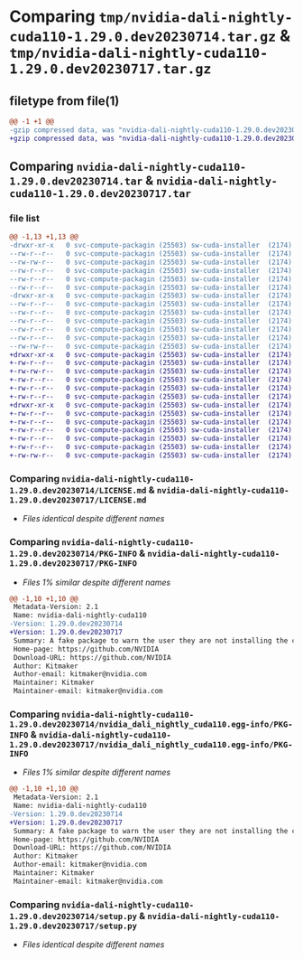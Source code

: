 # Comparing `tmp/nvidia-dali-nightly-cuda110-1.29.0.dev20230714.tar.gz` & `tmp/nvidia-dali-nightly-cuda110-1.29.0.dev20230717.tar.gz`

## filetype from file(1)

```diff
@@ -1 +1 @@
-gzip compressed data, was "nvidia-dali-nightly-cuda110-1.29.0.dev20230714.tar", last modified: Fri Jul 14 12:44:52 2023, max compression
+gzip compressed data, was "nvidia-dali-nightly-cuda110-1.29.0.dev20230717.tar", last modified: Mon Jul 17 12:24:49 2023, max compression
```

## Comparing `nvidia-dali-nightly-cuda110-1.29.0.dev20230714.tar` & `nvidia-dali-nightly-cuda110-1.29.0.dev20230717.tar`

### file list

```diff
@@ -1,13 +1,13 @@
-drwxr-xr-x   0 svc-compute-packagin (25503) sw-cuda-installer  (2174)        0 2023-07-14 12:44:52.351715 nvidia-dali-nightly-cuda110-1.29.0.dev20230714/
--rw-r--r--   0 svc-compute-packagin (25503) sw-cuda-installer  (2174)      459 2023-07-14 12:44:52.000000 nvidia-dali-nightly-cuda110-1.29.0.dev20230714/ERROR.txt
--rw-rw-r--   0 svc-compute-packagin (25503) sw-cuda-installer  (2174)    11336 2023-07-06 05:01:19.000000 nvidia-dali-nightly-cuda110-1.29.0.dev20230714/LICENSE.md
--rw-r--r--   0 svc-compute-packagin (25503) sw-cuda-installer  (2174)       27 2023-07-14 12:44:52.000000 nvidia-dali-nightly-cuda110-1.29.0.dev20230714/PACKAGE_NAME
--rw-r--r--   0 svc-compute-packagin (25503) sw-cuda-installer  (2174)     1668 2023-07-14 12:44:52.351715 nvidia-dali-nightly-cuda110-1.29.0.dev20230714/PKG-INFO
--rw-r--r--   0 svc-compute-packagin (25503) sw-cuda-installer  (2174)      286 2023-07-14 12:44:52.000000 nvidia-dali-nightly-cuda110-1.29.0.dev20230714/README.rst
-drwxr-xr-x   0 svc-compute-packagin (25503) sw-cuda-installer  (2174)        0 2023-07-14 12:44:52.347715 nvidia-dali-nightly-cuda110-1.29.0.dev20230714/nvidia_dali_nightly_cuda110.egg-info/
--rw-r--r--   0 svc-compute-packagin (25503) sw-cuda-installer  (2174)     1668 2023-07-14 12:44:52.000000 nvidia-dali-nightly-cuda110-1.29.0.dev20230714/nvidia_dali_nightly_cuda110.egg-info/PKG-INFO
--rw-r--r--   0 svc-compute-packagin (25503) sw-cuda-installer  (2174)      257 2023-07-14 12:44:52.000000 nvidia-dali-nightly-cuda110-1.29.0.dev20230714/nvidia_dali_nightly_cuda110.egg-info/SOURCES.txt
--rw-r--r--   0 svc-compute-packagin (25503) sw-cuda-installer  (2174)        1 2023-07-14 12:44:52.000000 nvidia-dali-nightly-cuda110-1.29.0.dev20230714/nvidia_dali_nightly_cuda110.egg-info/dependency_links.txt
--rw-r--r--   0 svc-compute-packagin (25503) sw-cuda-installer  (2174)       22 2023-07-14 12:44:52.000000 nvidia-dali-nightly-cuda110-1.29.0.dev20230714/nvidia_dali_nightly_cuda110.egg-info/top_level.txt
--rw-r--r--   0 svc-compute-packagin (25503) sw-cuda-installer  (2174)       38 2023-07-14 12:44:52.351715 nvidia-dali-nightly-cuda110-1.29.0.dev20230714/setup.cfg
--rw-rw-r--   0 svc-compute-packagin (25503) sw-cuda-installer  (2174)     4560 2023-07-06 05:01:19.000000 nvidia-dali-nightly-cuda110-1.29.0.dev20230714/setup.py
+drwxr-xr-x   0 svc-compute-packagin (25503) sw-cuda-installer  (2174)        0 2023-07-17 12:24:49.530289 nvidia-dali-nightly-cuda110-1.29.0.dev20230717/
+-rw-r--r--   0 svc-compute-packagin (25503) sw-cuda-installer  (2174)      459 2023-07-17 12:24:49.000000 nvidia-dali-nightly-cuda110-1.29.0.dev20230717/ERROR.txt
+-rw-rw-r--   0 svc-compute-packagin (25503) sw-cuda-installer  (2174)    11336 2023-07-06 05:01:19.000000 nvidia-dali-nightly-cuda110-1.29.0.dev20230717/LICENSE.md
+-rw-r--r--   0 svc-compute-packagin (25503) sw-cuda-installer  (2174)       27 2023-07-17 12:24:49.000000 nvidia-dali-nightly-cuda110-1.29.0.dev20230717/PACKAGE_NAME
+-rw-r--r--   0 svc-compute-packagin (25503) sw-cuda-installer  (2174)     1668 2023-07-17 12:24:49.530289 nvidia-dali-nightly-cuda110-1.29.0.dev20230717/PKG-INFO
+-rw-r--r--   0 svc-compute-packagin (25503) sw-cuda-installer  (2174)      286 2023-07-17 12:24:49.000000 nvidia-dali-nightly-cuda110-1.29.0.dev20230717/README.rst
+drwxr-xr-x   0 svc-compute-packagin (25503) sw-cuda-installer  (2174)        0 2023-07-17 12:24:49.530289 nvidia-dali-nightly-cuda110-1.29.0.dev20230717/nvidia_dali_nightly_cuda110.egg-info/
+-rw-r--r--   0 svc-compute-packagin (25503) sw-cuda-installer  (2174)     1668 2023-07-17 12:24:49.000000 nvidia-dali-nightly-cuda110-1.29.0.dev20230717/nvidia_dali_nightly_cuda110.egg-info/PKG-INFO
+-rw-r--r--   0 svc-compute-packagin (25503) sw-cuda-installer  (2174)      257 2023-07-17 12:24:49.000000 nvidia-dali-nightly-cuda110-1.29.0.dev20230717/nvidia_dali_nightly_cuda110.egg-info/SOURCES.txt
+-rw-r--r--   0 svc-compute-packagin (25503) sw-cuda-installer  (2174)        1 2023-07-17 12:24:49.000000 nvidia-dali-nightly-cuda110-1.29.0.dev20230717/nvidia_dali_nightly_cuda110.egg-info/dependency_links.txt
+-rw-r--r--   0 svc-compute-packagin (25503) sw-cuda-installer  (2174)       22 2023-07-17 12:24:49.000000 nvidia-dali-nightly-cuda110-1.29.0.dev20230717/nvidia_dali_nightly_cuda110.egg-info/top_level.txt
+-rw-r--r--   0 svc-compute-packagin (25503) sw-cuda-installer  (2174)       38 2023-07-17 12:24:49.530289 nvidia-dali-nightly-cuda110-1.29.0.dev20230717/setup.cfg
+-rw-rw-r--   0 svc-compute-packagin (25503) sw-cuda-installer  (2174)     4560 2023-07-06 05:01:19.000000 nvidia-dali-nightly-cuda110-1.29.0.dev20230717/setup.py
```

### Comparing `nvidia-dali-nightly-cuda110-1.29.0.dev20230714/LICENSE.md` & `nvidia-dali-nightly-cuda110-1.29.0.dev20230717/LICENSE.md`

 * *Files identical despite different names*

### Comparing `nvidia-dali-nightly-cuda110-1.29.0.dev20230714/PKG-INFO` & `nvidia-dali-nightly-cuda110-1.29.0.dev20230717/PKG-INFO`

 * *Files 1% similar despite different names*

```diff
@@ -1,10 +1,10 @@
 Metadata-Version: 2.1
 Name: nvidia-dali-nightly-cuda110
-Version: 1.29.0.dev20230714
+Version: 1.29.0.dev20230717
 Summary: A fake package to warn the user they are not installing the correct package.
 Home-page: https://github.com/NVIDIA
 Download-URL: https://github.com/NVIDIA
 Author: Kitmaker
 Author-email: kitmaker@nvidia.com
 Maintainer: Kitmaker
 Maintainer-email: kitmaker@nvidia.com
```

### Comparing `nvidia-dali-nightly-cuda110-1.29.0.dev20230714/nvidia_dali_nightly_cuda110.egg-info/PKG-INFO` & `nvidia-dali-nightly-cuda110-1.29.0.dev20230717/nvidia_dali_nightly_cuda110.egg-info/PKG-INFO`

 * *Files 1% similar despite different names*

```diff
@@ -1,10 +1,10 @@
 Metadata-Version: 2.1
 Name: nvidia-dali-nightly-cuda110
-Version: 1.29.0.dev20230714
+Version: 1.29.0.dev20230717
 Summary: A fake package to warn the user they are not installing the correct package.
 Home-page: https://github.com/NVIDIA
 Download-URL: https://github.com/NVIDIA
 Author: Kitmaker
 Author-email: kitmaker@nvidia.com
 Maintainer: Kitmaker
 Maintainer-email: kitmaker@nvidia.com
```

### Comparing `nvidia-dali-nightly-cuda110-1.29.0.dev20230714/setup.py` & `nvidia-dali-nightly-cuda110-1.29.0.dev20230717/setup.py`

 * *Files identical despite different names*

